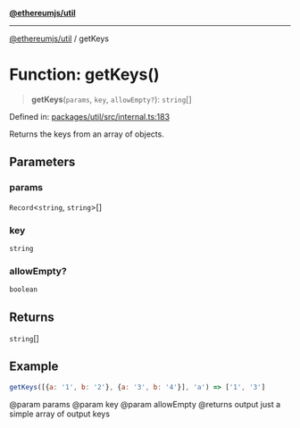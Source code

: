 [**@ethereumjs/util**](../README.md)

***

[@ethereumjs/util](../README.md) / getKeys

# Function: getKeys()

> **getKeys**(`params`, `key`, `allowEmpty?`): `string`[]

Defined in: [packages/util/src/internal.ts:183](https://github.com/ethereumjs/ethereumjs-monorepo/blob/master/packages/util/src/internal.ts#L183)

Returns the keys from an array of objects.

## Parameters

### params

`Record`\<`string`, `string`\>[]

### key

`string`

### allowEmpty?

`boolean`

## Returns

`string`[]

## Example

```js
getKeys([{a: '1', b: '2'}, {a: '3', b: '4'}], 'a') => ['1', '3']
````
@param  params
@param  key
@param  allowEmpty
@returns output just a simple array of output keys
